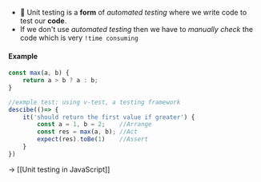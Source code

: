 
* 📝 Unit testing is a **form** of *automated testing* where we write code to test our **code**.
* If we don't use *automated testing* then we have to *manually check* the code which is very `!time consuming`


#### Example

```js
const max(a, b) {
	return a > b ? a : b;
}

//exmple test: using v-test, a testing framework
descibe(()=> {
	it('should return the first value if greater') {
		const a = 1, b = 2;    //Arrange
		const res = max(a, b); //Act 
		expect(res).toBe(1)    //Assert
	}
})
```

→ [[Unit testing in JavaScript]]